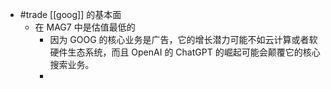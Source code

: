 - #trade [[goog]] 的基本面
	- 在 MAG7 中是估值最低的
		- 因为 GOOG 的核心业务是广告，它的增长潜力可能不如云计算或者软硬件生态系统，而且 OpenAI 的 ChatGPT 的崛起可能会颠覆它的核心搜索业务。
		-